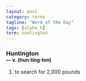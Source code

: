 ```yaml
---
layout: post
category: terms
tagline: "Word of the Day"
tags: [alpha_h]
term: huntington
---
```


<h3>Huntington<br/> <small>&mdash; v. (hun<span>&middot;</span>ting<span>&middot;</span>ton)</small></h3>
<p><ol><li>to search for 2,000 pounds</li>
</ol></p>
